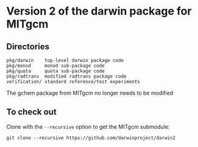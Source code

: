 # Version 2 of the darwin package for MITgcm

## Directories

```
pkg/darwin    top-level darwin package code
pkg/monod     monod sub-package code
pkg/quota     quota sub-package code
pkg/radtrans  modified radtrans package code
verification/ standard reference/test experiments
```

The gchem package from MITgcm no longer needs to be modified

## To check out

Clone with the `--recursive` option to get the MITgcm submodule:

```
git clone --recursive https://github.com/darwinproject/darwin2
```

